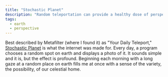 ```yaml
---
title: "Stochastic Planet"
description: "Random teleportation can provide a healthy dose of perspective."
tags:
  - earth
  - perspective
---
```


Best described by Metafilter (where I found it) as "Your Daily Teleport," [Stochastic Planet](http://stochasticplanet.tumblr.com/) is what the internet was made for. Every day, a program chooses a random spot on earth and displays a photo of it. It sounds simple and it is, but the effect is profound. Beginning each morning with a long gaze at a random place on earth fills me at once with a sense of the variety, the possibility, of our celestial home.